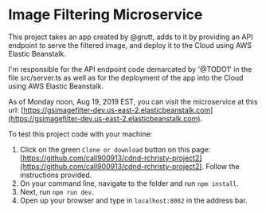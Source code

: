 # Image Filtering Microservice

This project takes an app created by @grutt, adds to it by providing an API endpoint to serve the filtered image, and deploy it to the Cloud using AWS Elastic Beanstalk.

I'm responsible for the API endpoint code demarcated by '@TODO1' in the file src/server.ts as well as for the deployment of the app into the Cloud using AWS Elastic Beanstalk.

As of Monday noon, Aug 19, 2019 EST, you can visit the microservice at this url: [https://gsimagefilter-dev.us-east-2.elasticbeanstalk.com](https://gsimagefilter-dev.us-east-2.elasticbeanstalk.com).

To test this project code with your machine:
1. Click on the green `Clone or download` button on this page: [https://github.com/call900913/cdnd-rchristy-project2](https://github.com/call900913/cdnd-rchristy-project2). Follow the instructions provided.
2. On your command line, navigate to the folder and run `npm install`.
3. Next, run `npm run dev`.
4. Open up your browser and type in `localhost:8082` in the address bar.

